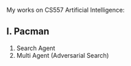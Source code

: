 My works on CS557 Artificial Intelligence:
## I. Pacman
1. Search Agent
2. Multi Agent (Adversarial Search)
